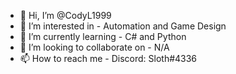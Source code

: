 - 👋 Hi, I’m @CodyL1999
- 👀 I’m interested in - Automation and Game Design
- 🌱 I’m currently learning - C# and Python
- 💞️ I’m looking to collaborate on - N/A
- 📫 How to reach me - Discord: Sloth#4336

<!---
CodyL1999/CodyL1999 is a ✨ special ✨ repository because its `README.md` (this file) appears on your GitHub profile.
You can click the Preview link to take a look at your changes.
--->

